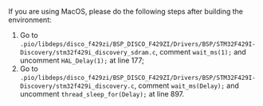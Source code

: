 If you are using MacOS, please do the following steps after building the environment:

1. Go to `.pio/libdeps/disco_f429zi/BSP_DISCO_F429ZI/Drivers/BSP/STM32F429I-Discovery/stm32f429i_discovery_sdram.c`, comment `wait_ms(1);` and uncomment `HAL_Delay(1);` at line 177;
2. Go to `.pio/libdeps/disco_f429zi/BSP_DISCO_F429ZI/Drivers/BSP/STM32F429I-Discovery/stm32f429i_discovery.c`, comment `wait_ms(Delay);` and uncomment `thread_sleep_for(Delay);` at line 897.
